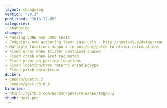 ```yaml
---
layout: changelog
version: "V0.3"
published: "2016-12-05"
categories: 
- changelog 
changes: 
- Passing CORE and CRUD tests 
- Endpoints now accepting lower case urls - http://host/v1.0/datastreams(1)/observations
- Multiple locations support in post/put/patch to HistoricalLocations
- Fixed error when $filter contained spaces
- Fixed crash when $ref requested
- Fixed error on posting locations
- Fixed location/name returns encodingType
- Fixed patch datastream
docker:
- geodan/gost:0.3
- geodan/gost-db:0.3
binaries:
- https://github.com/Geodan/gost/releases/tag/0.3
thumb: gost.png
---
```

